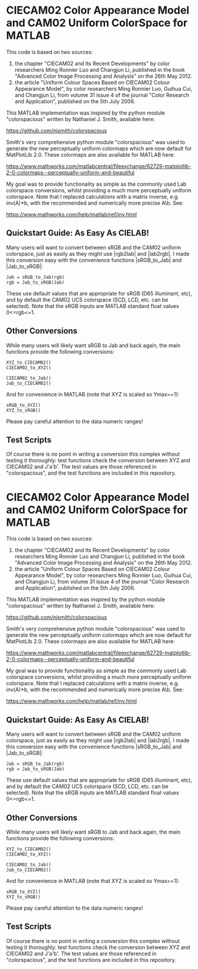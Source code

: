 CIECAM02 Color Appearance Model and CAM02 Uniform ColorSpace for MATLAB
=======================================================================

This code is based on two sources:

1. the chapter "CIECAM02 and Its Recent Developments" by color
   researchers Ming Ronnier Luo and Changjun Li, published in the book
   "Advanced Color Image Processing and Analysis" on the 26th May 2012.
2. the article "Uniform Colour Spaces Based on CIECAM02
   Colour Appearance Model", by color researchers Ming Ronnier Luo,
   Guihua Cui, and Changjun Li, from volume 31 issue 4 of the journal
   "Color Research and Application", published on the 5th July 2006.

This MATLAB implementation was inspired by the python module
"colorspacious" written by Nathaniel J. Smith, available here:

https://github.com/njsmith/colorspacious

Smith's very comprehensive python module "colorspacious" was used to
generate the new perceptually uniform colormaps which are now default
for MatPlotLib 2.0. These colormaps are also available for MATLAB here:

https://www.mathworks.com/matlabcentral/fileexchange/62729-matplotlib-2-0-colormaps--perceptually-uniform-and-beautiful

My goal was to provide functionality as simple as the commonly used Lab
colorspace conversions, whilst providing a much more perceptually uniform
colorspace. Note that I replaced calculations with a matrix inverse, e.g.
inv(A)*b, with the recommended and numerically more precise A\b. See:

https://www.mathworks.com/help/matlab/ref/inv.html

Quickstart Guide: As Easy As CIELAB!
------------------------------------

Many users will want to convert between sRGB and the CAM02 uniform colorspace,
just as easily as they might use |rgb2lab| and |lab2rgb|. I made this conversion
easy with the convenience functions |sRGB_to_Jab| and |Jab_to_sRGB|:

    Jab = sRGB_to_Jab(rgb)
    rgb = Jab_to_sRGB(Jab)

These use default values that are appropriate for sRGB (D65 illuminant, etc),
and by default the CAM02 UCS colorspace (SCD, LCD, etc. can be selected).
Note that the sRGB inputs are MATLAB standard float values 0<=rgb<=1.

Other Conversions
-----------------

While many users will likely want sRGB to Jab and back again, the
main functions provide the following conversions:

    XYZ_to_CIECAM02()
    CIECAM02_to_XYZ()

    CIECAM02_to_Jab()
    Jab_to_CIECAM02()

And for convenience in MATLAB (note that XYZ is scaled so Ymax==1):

    sRGB_to_XYZ()
    XYZ_to_sRGB()

Please pay careful attention to the data numeric ranges!

Test Scripts
------------

Of course there is no point in writing a conversion this complex without
testing it thoroughly: test functions check the conversion between XYZ
and CIECAM02 and J'a'b'. The test values are those referenced in
"colorspacious", and the test functions are included in this repository.

CIECAM02 Color Appearance Model and CAM02 Uniform ColorSpace for MATLAB
=======================================================================

This code is based on two sources:

1. the chapter "CIECAM02 and Its Recent Developments" by color
   researchers Ming Ronnier Luo and Changjun Li, published in the book
   "Advanced Color Image Processing and Analysis" on the 26th May 2012.
2. the article "Uniform Colour Spaces Based on CIECAM02
   Colour Appearance Model", by color researchers Ming Ronnier Luo,
   Guihua Cui, and Changjun Li, from volume 31 issue 4 of the journal
   "Color Research and Application", published on the 5th July 2006.

This MATLAB implementation was inspired by the python module
"colorspacious" written by Nathaniel J. Smith, available here:

https://github.com/njsmith/colorspacious

Smith's very comprehensive python module "colorspacious" was used to
generate the new perceptually uniform colormaps which are now default
for MatPlotLib 2.0. These colormaps are also available for MATLAB here:

https://www.mathworks.com/matlabcentral/fileexchange/62729-matplotlib-2-0-colormaps--perceptually-uniform-and-beautiful

My goal was to provide functionality as simple as the commonly used Lab
colorspace conversions, whilst providing a much more perceptually uniform
colorspace. Note that I replaced calculations with a matrix inverse, e.g.
inv(A)*b, with the recommended and numerically more precise A\b. See:

https://www.mathworks.com/help/matlab/ref/inv.html

Quickstart Guide: As Easy As CIELAB!
------------------------------------

Many users will want to convert between sRGB and the CAM02 uniform colorspace,
just as easily as they might use |rgb2lab| and |lab2rgb|. I made this conversion
easy with the convenience functions |sRGB_to_Jab| and |Jab_to_sRGB|:

    Jab = sRGB_to_Jab(rgb)
    rgb = Jab_to_sRGB(Jab)

These use default values that are appropriate for sRGB (D65 illuminant, etc),
and by default the CAM02 UCS colorspace (SCD, LCD, etc. can be selected).
Note that the sRGB inputs are MATLAB standard float values 0<=rgb<=1.

Other Conversions
-----------------

While many users will likely want sRGB to Jab and back again, the
main functions provide the following conversions:

    XYZ_to_CIECAM02()
    CIECAM02_to_XYZ()

    CIECAM02_to_Jab()
    Jab_to_CIECAM02()

And for convenience in MATLAB (note that XYZ is scaled so Ymax==1):

    sRGB_to_XYZ()
    XYZ_to_sRGB()

Please pay careful attention to the data numeric ranges!

Test Scripts
------------

Of course there is no point in writing a conversion this complex without
testing it thoroughly: test functions check the conversion between XYZ
and CIECAM02 and J'a'b'. The test values are those referenced in
"colorspacious", and the test functions are included in this repository.
